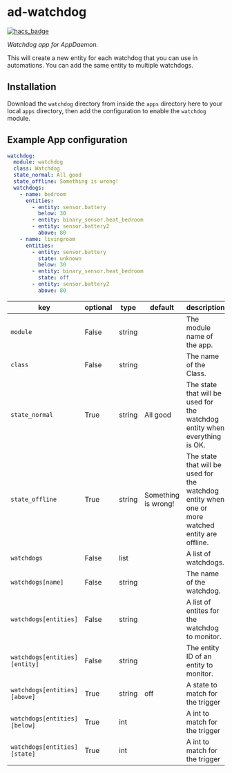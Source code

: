 # ad-watchdog

[![hacs_badge](https://img.shields.io/badge/HACS-Default-orange.svg?style=for-the-badge)](https://github.com/custom-components/hacs)

_Watchdog app for AppDaemon._

This will create a new entity for each watchdog that you can use in automations.
You can add the same entity to multiple watchdogs.

## Installation

Download the `watchdog` directory from inside the `apps` directory here to your local `apps` directory, then add the configuration to enable the `watchdog` module.

## Example App configuration

```yaml
watchdog:
  module: watchdog
  class: Watchdog
  state_normal: All good
  state_offline: Something is wrong!
  watchdogs:
    - name: bedroom
      entities:
        - entity: sensor.battery
          below: 30
        - entity: binary_sensor.heat_bedroom
        - entity: sensor.battery2
          above: 80
    - name: livingroom
      entities:
        - entity: sensor.battery
          state: unknown
          below: 30
        - entity: binary_sensor.heat_bedroom
          state: off
        - entity: sensor.battery2
          above: 80
```

key | optional | type | default | description
-- | -- | -- | -- | --
`module` | False | string | | The module name of the app.
`class` | False | string | | The name of the Class.
`state_normal` | True | string | All good | The state that will be used for the watchdog entity when everything is OK.
`state_offline` | True | string | Something is wrong! | The state that will be used for the watchdog entity when one or more watched entity are offline.
`watchdogs` | False | list | | A list of watchdogs.
`watchdogs[name]` | False | string | | The name of the watchdog.
`watchdogs[entities]` | False | string | | A list of entites for the watchdog to monitor.
`watchdogs[entities][entity]` | False | string | | The entity ID of an entity to monitor.
`watchdogs[entities][above]` | True | string | off | A state to match for the trigger
`watchdogs[entities][below]` | True | int | | A int to match for the trigger
`watchdogs[entities][state]` | True | int | | A int to match for the trigger
